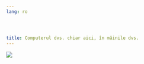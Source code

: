 ```yaml
---
lang: ro




title: Computerul dvs. chiar aici, în mâinile dvs.
---
```


<img src="Images/earth.png" />




